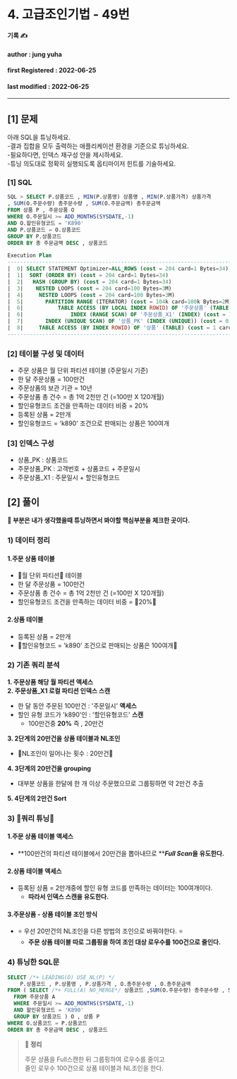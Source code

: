 # 4. 고급조인기법 - 49번

**기록 ✍️**

#### author : jung yuha

#### **first Registered : 2022-06-25**

#### last modified : **2022-06-25**

****

## **\[1]** 문제 <a href="#undefined" id="undefined"></a>

아래 SQL을 튜닝하세요.\
\-결과 집합을 모두 출력하는 애플리케이션 환경을 기준으로 튜닝하세요.\
\-필요하다면, 인덱스 재구성 안을 제시하세요.\
\-튜닝 의도대로 정확히 실행되도록 옵티마이저 힌트를 기술하세요.

### \[1] SQL <a href="#1-sql" id="1-sql"></a>

```sql
SQL > SELECT P.상품코드 , MIN(P.상품명) 상품명 , MIN(P.상품가격) 상품가격
, SUM(O.주문수량) 총주문수량 , SUM(O.주문금액) 총주문금액
FROM 상품 P , 주문상품 O
WHERE O.주문일시 >= ADD_MONTHS(SYSDATE,-1)
AND O.할인유형코드 = 'K890'
AND P.상품코드 = O.상품코드
GROUP BY P.상품코드
ORDER BY 총 주문금액 DESC , 상품코드

Execution Plan
------------------------------------------------------------------------------ 
|  0| SELECT STATEMENT Optimizer=ALL_ROWS (cost = 204 card=1 Bytes=34)
|  1|  SORT (ORDER BY) (cost = 204 card=1 Bytes=34)
|  2|   HASH (GROUP BY) (cost = 204 card=1 Bytes=34)
|  3|    NESTED LOOPS (cost = 204 card=100 Bytes=3M)
|  4|     NESTED LOOPS (cost = 204 card=100 Bytes=3M)
|  5|     	PARTITION RANGE (ITERATOR) (cost = 104k card=100k Bytes=2M)
|  6|      		TABLE ACCESS (BY LOCAL INDEX ROWID) OF '주문상품' (TABLE) (...)
|  6|       		INDEX (RANGE SCAN) OF '주문상품_X1' (INDEX) (cost = 3K card=100k)
|  7|      	INDEX (UNIQUE SCAN) OF '상품_PK' (INDEX (UNIQUE)) (cost = 0 card=1)
|  8|     TABLE ACCESS (BY INDEX ROWID) OF '상품' (TABLE) (cost = 1 card=1...)
------------------------------------------------------------------------------
```

### \[2] 테이블 구성 및 데이터 <a href="#2" id="2"></a>

* 주문 상품은 월 단위 파티션 테이블 (주문일시 기준)
* 한 달 주문상품 = 100만건
* 주문상품의 보관 기관 = 10년
* 주문상품 총 건수 = 총 1억 2천만 건 (=100만 X 120개월)
* 할인유형코드 조건을 만족하는 데이터 비중 = 20%
* 등록된 상품 = 2만개
* 할인유형코드 = 'k890' 조건으로 판매되는 상품은 100여개

### \[3] 인덱스 구성 <a href="#3" id="3"></a>

* 상품\_PK : 상품코드
* 주문상품\_PK : 고객번호 + 상품코드 + 주문일시
* 주문상품\_X1 : 주문일시 + 할인유형코드

## \[2] 풀이

**🍎 부분은 내가 생각했을때 튜닝하면서 봐야할 핵심부분을 체크한 곳이다.**

### 1) 데이터 정리 <a href="#1" id="1"></a>

#### 1.주문 상품 테이블 <a href="#1" id="1"></a>

* 🍎월 단위 파티션🍎 테이블
* 한 달 주문상품 = 100만건
* 주문상품 총 건수 = 총 1억 2천만 건 (=100만 X 120개월)
* 할인유형코드 조건을 만족하는 데이터 비중 = 🍎20%🍎

#### 2.상품 테이블 <a href="#2" id="2"></a>

* 등록된 상품 = 2만개
* 🍎할인유형코드 = 'k890' 조건으로 판매되는 상품은 100여개🍎

### 2) 기존 쿼리 분석 <a href="#2" id="2"></a>

**1. 주문상품 해당 월 파티션 액세스**\
**2. 주문상품\_X1 로컬 파티션 인덱스 스캔**

* 한 달 동안 주문된 100만건 : '주문일시' **액세스**
* 할인 유형 코드가 'k890'인 : '할인유형코드' **스캔**
  * 100만건중 **20%** 즉 , 20만건

**3. 2단계의 20만건을 상품 테이블과 NL조인**

* 🍎NL조인이 일어나는 횟수 : 20만건🍎

**4. 3단계의 20만건을 grouping**

* 대부분 상품을 한달에 한 개 이상 주문했으므로 그룹핑하면 약 2만건 추출

**5. 4단계의 2만건 Sort**

### 3) 🍎쿼리 튜닝🍎 <a href="#3" id="3"></a>

#### 1.주문 상품 테이블 액세스 <a href="#1" id="1"></a>

* **100만건의 파티션 테이블에서 20만건을 뽑아내므로 **_**Full Scan**_**을 유도한다.**

#### 2.상품 테이블 액세스 <a href="#2" id="2"></a>

* 등록된 상품 = 2만개중에 할인 유형 코드를 만족하는 데이터는 100여개이다.
  * **따라서 인덱스 스캔을 유도한다.**

#### 3.주문상품 - 상품 테이블 조인 방식 <a href="#3" id="3"></a>

* ⭐️ 우선 20만건의 NL조인을 다른 방법의 조인으로 바꿔야한다. ⭐️
  * **주문 상품 테이블 따로 그룹핑을 하여 조인 대상 로우수를 100건으로 줄인다.**

### 4) 튜닝한 SQL문 <a href="#4-sql" id="4-sql"></a>

```sql
SELECT /*+ LEADING(O) USE_NL(P) */
	P.상품코드 , P.상품명 , P.상품가격 , O.총주문수량 , O.총주문금액
FROM ( SELECT /*+ FULL(A) NO_MERGE*/ 상품코드 ,SUM(O.주문수량) 총주문수량 , SUM(O.주문금액) 총주문금액
  FROM 주문상품 A
  WHERE 주문일시 >= ADD_MONTHS(SYSDATE,-1)
  AND 할인유형코드 = 'K890'
  GROUP BY 상품코드 ) O , 상품 P
WHERE O.상품코드 = P.상품코드
ORDER BY 총 주문금액 DESC , 상품코드
```

> **🍎 정리**
>
> 주문 상품을 Full스캔한 뒤 그룹핑하여 로우수를 줄이고\
> 줄인 로우수 100건으로 상품 테이블과 NL조인을 한다.
